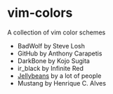 # vim-colors

A collection of vim color schemes

- BadWolf by Steve Losh
- GitHub by Anthony Carapetis
- DarkBone by Kojo Sugita
- ir_black by Infinite Red
- [Jellybeans](github.com/nanotech/jellybeans.vim) by a lot of people
- Mustang by Henrique C. Alves

